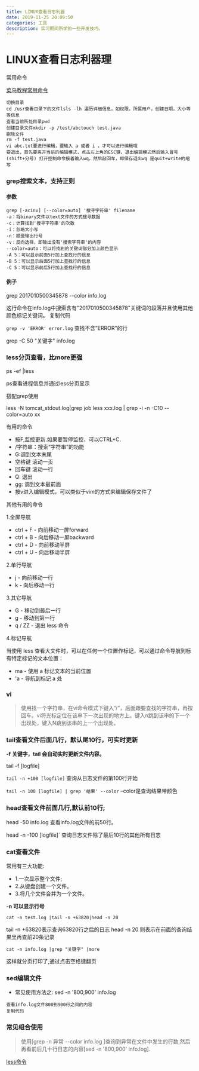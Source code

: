 ```yaml
---
title: LINUX查看日志利器
date: 2019-11-25 20:09:50
categories: 工具
description: 实习期间所学的一些开发技巧。
---
```


# LINUX查看日志利器理

常用命令

[菜鸟教程常用命令](https://www.runoob.com/w3cnote/linux-common-command-2.html)

```
切换目录
cd /usr查看目录下的文件lsls -lh 遍历详细信息，如权限，所属用户，创建日期，大小等等信息
查看当前所处目录pwd
创建目录文件mkdir -p /test/abctouch test.java
删除文件
rm -f test.java
vi abc.txt要进行编辑，要输入 a 或者 i ，才可以进行编辑哦
要退出，首先要离开当前的编辑模式，点击左上角的ESC键，退出编辑模式然后输入冒号 (shift+分号) 打开控制命令接着输入wq，然后敲回车，即保存退出wq 是quit+write的缩写
```



### grep搜索文本，支持正则

#### 参数

```
grep [-acinv] [--color=auto] '搜寻字符串' filename
-a：将binary文件以text文件的方式搜寻数据
-c：计算找到'搜寻字符串'的次数
-i：忽略大小写
-n：顺便输出行号
-v：反向选择，即输出没有'搜索字符串'的内容
--color=auto：可以将找到的关键词部分加上颜色显示
-A 5：可以显示前面5行加上查找行的信息
-B 5：可以显示后面5行加上查找行的信息
-C 5：可以显示前后5行加上查找行的信息
```

#### 例子

 grep 2017010500345878 --color info.log

这行命令在info.log中搜索含有"2017010500345878"关键词的段落并且使用其他颜色标记关键词。
复制代码

`grep -v 'ERROR' error.log` 查找不含”ERROR”的行

grep -C 50 "关键字" info.log





### less分页查看，比more更强

ps -ef |less

ps查看进程信息并通过less分页显示

搭配grep使用

less -N tomcat_stdout.log|grep job
less xxx.log | grep -i -n -C10 --color=auto xx

有用的命令

- 按F,监控更新.如果要暂停监控，可以CTRL+C.
- /字符串：搜索“字符串”的功能
- G:调到文本末尾
- 空格键 滚动一页
- 回车键 滚动一行
- Q: 退出
- gg: 调到文本最前面
- 按v进入编辑模式，可以类似于vim的方式来编辑保存文件了

其他有用的命令

1.全屏导航

- ctrl + F - 向前移动一屏forward
- ctrl + B - 向后移动一屏backward
- ctrl + D - 向前移动半屏
- ctrl + U - 向后移动半屏

2.单行导航

- j - 向前移动一行
- k - 向后移动一行

3.其它导航

- G - 移动到最后一行
- g - 移动到第一行
- q / ZZ - 退出 less 命令

4.标记导航

当使用 less 查看大文件时，可以在任何一个位置作标记，可以通过命令导航到标有特定标记的文本位置：

- ma - 使用 a 标记文本的当前位置
- 'a - 导航到标记 a 处

### vi

> 使用找一个字符串，在vi命令模式下键入“/”，后面跟要查找的字符串，再按回车。vi将光标定位在该串下一次出现的地方上。键入n跳到该串的下一个出现处，键入N跳到该串的上一个出现处。



### tail查看文件后面几行，默认尾10行，可实时更新

**-f 关键字，tail 会自动实时更新文件内容。**

tail -f [logfile]

`tail -n +100 [logfile]` 查询从日志文件的第100行开始

`tail -n 100 [logfile] | grep '结果' --color` –color是查询结果带颜色



### head查看文件前面几行,默认前10行;



 head -50 info.log 查看info.log文件的前50行。

head -n -100 [logfile]` 查询日志文件除了最后10行的其他所有日志



### cat查看文件

常用有三大功能:

- 1.一次显示整个文件;
- 2.从键盘创建一个文件。
- 3.将几个文件合并为一个文件。



**-n 可以显示行号**

```
cat -n test.log |tail -n +63820|head -n 20
```

tail -n +63820表示查询63820行之后的日志
head -n 20 则表示在前面的查询结果里再查前20条记录

```
cat -n info.log |grep "关键字" |more
```

这样就分页打印了,通过点击空格键翻页





### sed编辑文件

- 常见使用方法之: sed -n '800,900' info.log

```
查看info.log文件800到900行之间的内容
复制代码
```



### 常见组合使用

> 使用[grep -n 异常 --color info.log ]查询到异常在文件中发生的行数,然后再看前后几十行日志的内容[sed -n '800,900' info.log].





[开发中常用日志搜索技巧]: https://juejin.im/post/5a992bbf6fb9a028bf04c429

[ less命令](https://www.runoob.com/linux/linux-comm-less.html)
